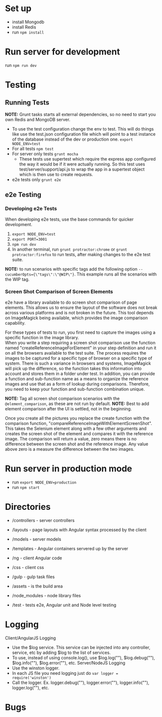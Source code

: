 
# Set up
- install Mongodb
- install Redis
- run `npm install`

# Run server for development
run `npm run dev`

# Testing

## Running Tests
**NOTE:** Grunt tasks starts all external dependencies, so no need to start you own Redis and MongoDB server.

- To use the test configuration change the env to test.  This will do things like use the test.json configuration file
  which will point to a test instance of the database instead of the dev or production one.  `export NODE_ENV=test`
- For all tests `npm test`
- For server only tests `grunt mocha`
  - These tests use supertest which require the express app configured the way it would be if it were actually running.
    So this test uses test/server/support/api.js to wrap the app in a supertest object which is then use to create
    requests.
- e2e tests only `grunt e2e`

## e2e Testing

### Developing e2e Tests

When developing e2e tests, use the base commands for quicker development.  

1. `export NODE_ENV=test`
2. `export PORT=3001`
3. `npm run dev`
6. In another terminal, run `grunt protractor:chrome` or `grunt protractor:firefox` to run tests, after making changes to the e2e test suite.  

**NOTE:** to run scenarios with specific tags add the following option `--cucumberOpts={\"tags\":\"@WIP\"}`.  This example
runs all the scenarios with the WIP tag.  

### Screen Shot Comparison of Screen Elements

e2e have a library available to do screen shot comparison of page elements.  This allows us to ensure the layout of the 
software does not break across various platforms and is not broken in the future.  This tool depends on ImageMagick being 
available, which provides the image comparison capability.  

For these types of tests to run, you first need to capture the images using a specific function in the image library.  
When you write a step requiring a screen shot comparison use the function named "createReferenceImageForElement" in your
step definition and run it on all the browsers available to the test suite.  The process requires the images to be 
captured for a specific type of browser on a specific type of system.  There is such a variance in browsers and systems, 
ImageMagick will pick up the difference, so the function takes this information into account and stores them in a folder
under test.  In addition, you can provide a function and sub-function name as a means to organize the reference images 
 and use that as a form of lookup during comparisons.  Therefore, you need to keep your function and sub-function combination
 unique. 
 
**NOTE:** Tag all screen shot comparison scenarios with the `@element_comparison`, as these are not run by default.
**NOTE:** Best to add element comparison after the UI is settled, not in the beginning.

Once you create all the pictures you replace the create function with the comparison function, "compareReferenceImageWithElementScreenShot".
This takes the Selenium element along with a few other arguments and creates the screen shot of the element and compares 
it with the reference image.  The comparison will return a value, zero means there is no difference between the screen shot
and the reference image.  Any value above zero is a measure the difference between the two images.

# Run server in production mode
- run `export NODE_ENV=production`
- run `npm start`

# Directories

-  /controllers - server controllers
-  /layouts - page layouts with Angular syntax processed by the client
-  /models - server models
-  /templates - Angular containers servered up by the server

-  /ng - client Angular code
-  /css - client css

-  /gulp - gulp task files
-  /assets - is the build area
-  /node_modules - node library files
-  /test - tests e2e, Angular unit and Node level testing

# Logging
Client/AngularJS Logging
- Use the $log service.  This service can be injected into any controller, service, etc by adding $log to the 
  list of services.
- To use, instead of using console.log(), use $log.log(""), $log.debug(""), $log.info(""), $log.error(""), etc.
Server/NodeJS Logging
- Use the winston logger.
- In each JS file you need logging just do `var logger = require('winston')`
- Call the logger.  Ex. logger.debug(""), logger.error(""), logger.info(""), logger.log(""), etc.

# Bugs

